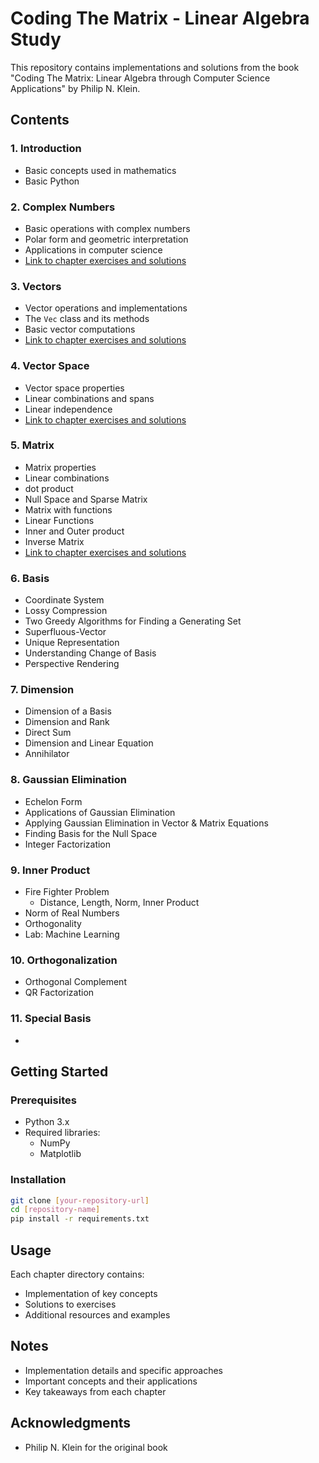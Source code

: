 # Coding The Matrix - Linear Algebra Study

This repository contains implementations and solutions from the book "Coding The Matrix: Linear Algebra through Computer Science Applications" by Philip N. Klein.

## Contents

### 1. Introduction
- Basic concepts used in mathematics
- Basic Python

### 2. Complex Numbers
- Basic operations with complex numbers
- Polar form and geometric interpretation
- Applications in computer science
- [Link to chapter exercises and solutions](./02_complex_numbers/)

### 3. Vectors
- Vector operations and implementations
- The `Vec` class and its methods
- Basic vector computations
- [Link to chapter exercises and solutions](./03_vectors/)

### 4. Vector Space
- Vector space properties
- Linear combinations and spans
- Linear independence
- [Link to chapter exercises and solutions](./04_vector_space/)

### 5. Matrix
- Matrix properties
- Linear combinations
- dot product
- Null Space and Sparse Matrix
- Matrix with functions
- Linear Functions
- Inner and Outer product
- Inverse Matrix
- [Link to chapter exercises and solutions](./05_matrix/)

### 6. Basis
- Coordinate System
- Lossy Compression
- Two Greedy Algorithms for Finding a Generating Set
- Superfluous-Vector
- Unique Representation
- Understanding Change of Basis
- Perspective Rendering

### 7. Dimension
- Dimension of a Basis
- Dimension and Rank
- Direct Sum
- Dimension and Linear Equation
- Annihilator

### 8. Gaussian Elimination
- Echelon Form
- Applications of Gaussian Elimination
- Applying Gaussian Elimination in Vector & Matrix Equations
- Finding Basis for the Null Space
- Integer Factorization

### 9. Inner Product
- Fire Fighter Problem
  - Distance, Length, Norm, Inner Product
- Norm of Real Numbers
- Orthogonality
- Lab: Machine Learning

### 10. Orthogonalization
- Orthogonal Complement
- QR Factorization

### 11. Special Basis
- 

## Getting Started

### Prerequisites
- Python 3.x
- Required libraries:
  - NumPy
  - Matplotlib

### Installation
```bash
git clone [your-repository-url]
cd [repository-name]
pip install -r requirements.txt
```

## Usage
Each chapter directory contains:
- Implementation of key concepts
- Solutions to exercises
- Additional resources and examples

## Notes
- Implementation details and specific approaches
- Important concepts and their applications
- Key takeaways from each chapter

## Acknowledgments
- Philip N. Klein for the original book